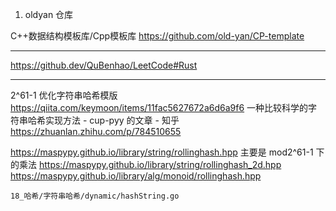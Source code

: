1. oldyan 仓库

C++数据结构模板库/Cpp模板库
https://github.com/old-yan/CP-template

---

https://github.dev/QuBenhao/LeetCode#Rust

---

2^61-1 优化字符串哈希模版
https://qiita.com/keymoon/items/11fac5627672a6d6a9f6
一种比较科学的字符串哈希实现方法 - cup-pyy 的文章 - 知乎
https://zhuanlan.zhihu.com/p/784510655

https://maspypy.github.io/library/string/rollinghash.hpp 主要是 mod2^61-1 下的乘法
https://maspypy.github.io/library/string/rollinghash_2d.hpp
https://maspypy.github.io/library/alg/monoid/rollinghash.hpp

`18_哈希/字符串哈希/dynamic/hashString.go`
